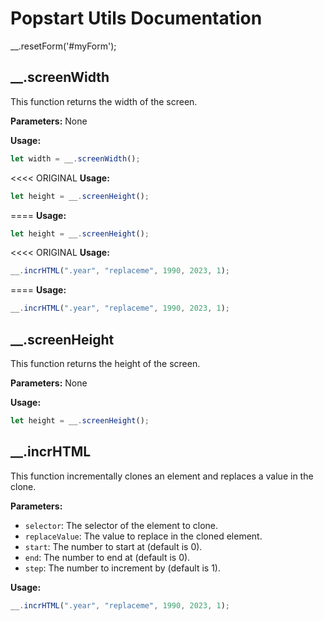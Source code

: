 # Popstart Utils Documentation

\_\_.resetForm('#myForm');

## \_\_.screenWidth

This function returns the width of the screen.

**Parameters:**
None

**Usage:**

```javascript
let width = __.screenWidth();
```

<<<< ORIGINAL
**Usage:**

```javascript
let height = __.screenHeight();
```

====
**Usage:**

```javascript
let height = __.screenHeight();
```

<<<< ORIGINAL
**Usage:**

```javascript
__.incrHTML(".year", "replaceme", 1990, 2023, 1);
```

====
**Usage:**

```javascript
__.incrHTML(".year", "replaceme", 1990, 2023, 1);
```

## \_\_.screenHeight

This function returns the height of the screen.

**Parameters:**
None

**Usage:**

```javascript
let height = __.screenHeight();
```

## \_\_.incrHTML

This function incrementally clones an element and replaces a value in the clone.

**Parameters:**

- `selector`: The selector of the element to clone.
- `replaceValue`: The value to replace in the cloned element.
- `start`: The number to start at (default is 0).
- `end`: The number to end at (default is 0).
- `step`: The number to increment by (default is 1).

**Usage:**

```javascript
__.incrHTML(".year", "replaceme", 1990, 2023, 1);